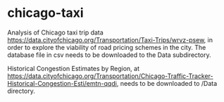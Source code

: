 # chicago-taxi

Analysis of Chicago taxi trip data https://data.cityofchicago.org/Transportation/Taxi-Trips/wrvz-psew, in order to explore the viability of road pricing schemes in the city. The database file in csv needs to be downloaded to the Data subdirectory.

Historical Congestion Estimates by Region, at https://data.cityofchicago.org/Transportation/Chicago-Traffic-Tracker-Historical-Congestion-Esti/emtn-qqdi, needs to be downloaded to /Data directory.
